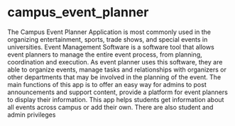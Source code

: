# campus_event_planner
The Campus Event Planner Application is most commonly used in the organizing
entertainment, sports, trade shows, and special events in universities. Event Management 
Software is a software tool that allows event planners to manage the entire event process, from 
planning, coordination and execution. As event planner uses this software, they are able to 
organize events, manage tasks and relationships with organizers or other departments that may 
be involved in the planning of the event. The main functions of this app is to offer an easy way 
for admins to post announcements and support content, provide a platform for event planners 
to display their information. This app helps students get information about all events across 
campus or add their own. There are also student and admin privileges
